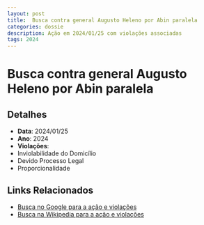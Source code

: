 ```yaml
---
layout: post
title:  Busca contra general Augusto Heleno por Abin paralela
categories: dossie
description: Ação em 2024/01/25 com violações associadas
tags: 2024
---
```


# Busca contra general Augusto Heleno por Abin paralela

## Detalhes
- **Data**: 2024/01/25
- **Ano**: 2024
- **Violações**:
- Inviolabilidade do Domicílio
- Devido Processo Legal
- Proporcionalidade

## Links Relacionados
- [Busca no Google para a ação e violações](https://www.google.com/search?q=%22Alexandre%20de%20Moraes%22%20Busca%20contra%20general%20Augusto%20Heleno%20por%20Abin%20paralela%20Inviolabilidade%20do%20Domic%C3%ADlio%20Devido%20Processo%20Legal%20Proporcionalidade%202024)
- [Busca na Wikipedia para a ação e violações](https://en.wikipedia.org/w/index.php?search=%22Alexandre%20de%20Moraes%22%20Busca%20contra%20general%20Augusto%20Heleno%20por%20Abin%20paralela%20Inviolabilidade%20do%20Domic%C3%ADlio%20Devido%20Processo%20Legal%20Proporcionalidade%202024)
